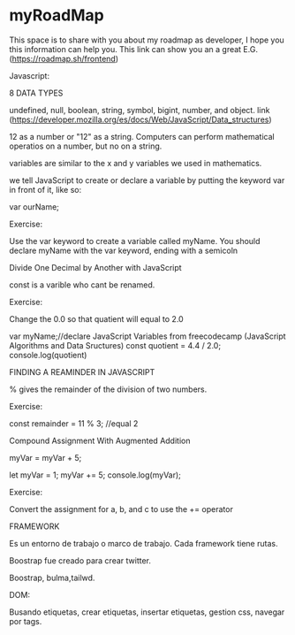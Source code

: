 # myRoadMap
This space is to share with you about my roadmap as developer, I hope you this information can help you. This link can show you an a great E.G. (https://roadmap.sh/frontend)

Javascript:

8 DATA TYPES

undefined, null, boolean, string, symbol, bigint, number, and object. link (https://developer.mozilla.org/es/docs/Web/JavaScript/Data_structures)

12 as a number or "12" as a string. Computers can perform mathematical operatios on a number, but no on a string. 

variables are similar to the x and y variables we used in mathematics. 

we tell JavaScript to create or declare a variable by putting the keyword var in front of it, like so:

var ourName;

Exercise:

Use the var keyword to create a variable called myName.
You should declare myName with the var keyword, ending with a semicoln

Divide One Decimal by Another with JavaScript

const is a varible who cant be renamed. 

Exercise: 

Change the 0.0 so that quatient will equal to 2.0

var myName;//declare JavaScript Variables from freecodecamp (JavaScript Algorithms and Data Sructures) 
const quotient = 4.4 / 2.0;
console.log(quotient)

FINDING A REAMINDER IN JAVASCRIPT

% gives the remainder of the division of two numbers. 

Exercise:

const remainder = 11 % 3; //equal 2

Compound Assignment With Augmented Addition

myVar = myVar + 5;

let myVar = 1;
myVar += 5;
console.log(myVar); 

Exercise:

Convert the assignment for a, b, and c to use the += operator

FRAMEWORK

Es un entorno de trabajo o marco de trabajo. Cada framework tiene rutas. 

Boostrap fue creado para crear twitter.

Boostrap, bulma,tailwd. 

DOM:

Busando etiquetas, crear etiquetas, insertar etiquetas, gestion css, navegar por tags. 

